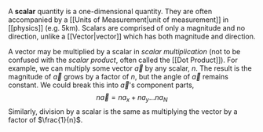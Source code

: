 A **scalar** quantity is a one-dimensional quantity. They are often accompanied by a [[Units of Measurement|unit of measurement]] in [[physics]] (e.g. $5\text{km}$). Scalars are comprised of only a magnitude and no direction, unlike a [[Vector|vector]] which has both magnitude and direction. 

A vector may be multiplied by a scalar in *scalar multiplication* (not to be confused with the *scalar product*, often called the [[Dot Product]]). For example, we can multiply some vector $\vec{a}$ by any scalar, $n$. The result is the magnitude of $\vec{a}$ grows by a factor of $n$, but the angle of $\vec{a}$ remains constant. We could break this into $\vec{a}$'s component parts,
$$
n \vec{a}=na_{x}+na_{y}\dots na_{N}
$$
Similarly, division by a scalar is the same as multiplying the vector by a factor of $\frac{1}{n}$.
